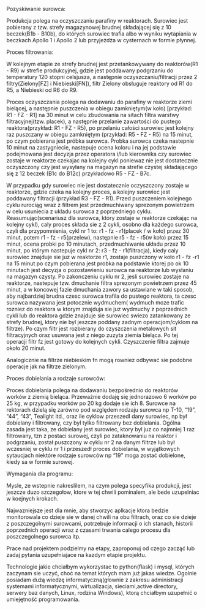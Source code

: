 Pozyskiwanie surowca:

Produkcja polega na oczyszczaniu parafiny w reaktorach. Surowiec jest pobierany z tzw. strefy magazynowej brudnej składającej się z 10 beczek(B1b - B10b), do których surowiec trafia albo w wyniku wytapiania w beczkach Apollo 1 i Apollo 2 lub przyjeżdża w cysternach w formie płynnej.

Proces filtrowania:

W kolejnym etapie ze strefy brudnej jest przetankowywany do reaktorów(R1 - R9) w strefie produkcyjnej, gdzie jest poddawany podgrzaniu do temperatury 120 stopni celsjusza, a następnie oczyszczaniu/filtracji przez 2 filtry(Zielony[FZ] i Niebieski[FN]), filtr Zielony obsługuje reaktory od R1 do R5, a Niebieski od R6 do R9.

Proces oczyszczania polega na dodawaniu do parafiny w reaktorze ziemi bielącej, a następnie puszczenia w obiegu zamkniętym(w koło) [przykład: R1 - FZ - R1] na 30 minut w celu zbudowania na sitach filtra warstwy filtracyjnej(tzw. placek), a następnie przelanie zawartości do pustego reaktora(przykład: R1 - FZ - R5), po przelaniu całości surowiec jest kolejny raz puszczany w obiegu zamkniętym (przykład: R5 - FZ - R5) na 15 minut, po czym pobierana jest próbka surowca. Probka surowca czeka nastepnie 10 minut na zastygniecie, nastepuje ocena koloru i na jej podstawie podejmowana jest decyzja przez operatora i/lub kierownika czy surowiec zostaje w reaktorze czekajac na kolejny cykl poniewaz nie jest dostatecznie oczyszczony czy jest wysyłany na magazyn na strefie czystej składającego się z 12 beczek (B1c do B12c) przykładowo R5 - FZ - B7c.

W przypadku gdy surowiec nie jest dostatecznie oczyszczony zostaje w reaktorze, gdzie czeka na kolejny proces, a kolejny surowiec jest poddawany filtracji (przykład R3 - FZ - R1). Przed puszczeniem kolejnego cyklu rurociąg wraz z filtrem jest przedmuchiwany sprezonym powietrzem w celu usuniecia z ukladu surowca z poprzedniego cyklu. Reasumując(scenariusz dla surowca, który zostaje w reaktorze czekając na kolejny cykl), caly proces składa sie z 2 cykli, osobno dla każdego surowca, czyli dla przypomnienia, cykl nr 1 to: r1 - fz - r1(placek / w koło) przez 30 minut, potem r1 - fz - r5(przelew), następnie r5 - fz - r5(w koło) przez 15 minut, ocena probki po 10 minutach, przedmuchiwanie układu przez 10 minut, po którym nastepuje cykl nr 2: r3 - fz - r1(filtracja), kiedy caly surowiec znajduje sie juz w reaktorze r1, zostaje puszczony w koło r1 - fz -r1 na 15 minut po czym pobierana jest probka na podstawie ktorej po ok 10 minutach jest decyzja o pozostawieniu surowca na reaktorze lub wysłaniu na magazyn czysty. Po zakonczeniu cyklu nr 2, jesli surowiec zostaje na reaktorze, nastepuje tzw. dmuchanie filtra sprezonym powietrzem przez 45 minut, a w koncowej fazie dmuchania zawory sa ustawiane w taki sposob, aby najbardziej brudna czesc surowca trafila do pustego reaktora, ta czesc surowca nazywana jest potocznie wydmuchem( wydmuch moze trafic rozniez do reaktora w ktorym znajduja sie juz wydmuchy z poprzednich cykli lub do reaktora gdzie znajduje sie surowiec swiezo zatankowany ze strefy brudnej, ktory nie byl jeszcze poddany zadnym operacjom/cyklom na filtrze). Po czym filtr jest rozbierany do czyszczenia metalowych sit filtracyjnych oraz usuwana jest z niego zuzyta ziemia bieląca. Po tej operacji filtr fz jest gotowy do kolejnych cykli. Czyszczenie filtra zajmuje około 20 minut.

Analogicznie na filtrze niebieskim fn mogą rowniez odbywać sie podobne operacje jak na filtrze zielonym.

Proces dobielania a rodzaje surowców:

Proces dobielania polega na dodawaniu bezpośrednio do reaktorów worków z ziemią bieląca. Przeważnie dodaję się jednorazowo 6 worków po 25 kg, w przypadku worków po 20 kg dodaje sie ich 8. Surowce na rektorach dzielą się zarówno pod względem rodzaju surowca np T-10, “19”, “44”, “43”, Tealight itd., oraz ile cyklow przeszedl dany surowiec, np był dobielany i filtrowany, czy byl tylko filtrowany bez dobielania. Ogólna zasada jest taka, ze dobielany jest surowiec, ktory byl juz co najmniej 1 raz filtrowany, tzn z postaci surowej, czyli po zataknowaniu na reaktor i podgrzaniu, został puszczony w cyklu nr 2 na danym filtrze lub był wczesniej w cyklu nr 1 i przeszedł proces dobielania, w wyjątkowych sytaucjach niektóre rodzaje surowców np “19” moga zostać dobielone, kiedy sa w formie surowej.

Wymagania dla programu:

Mysle, ze wstepnie nakreslilem, na czym polega specyfika produkcji, jest jeszcze duzo szczegołow, ktore w tej chwili pominalem, ale bede uzupelniac w koejnych krokach.

Najwazniejsze jest dla mnie, aby stworzyc aplkacje ktora bedzie monitorowala co dzieje sie w danej chwili na obu filtrach, oraz co sie dzieje z poszczegolnymi surowcami, potrzebuje informacji o ich stanach, historii poprzednich operacji wraz z czasami trwania calego procesu dla poszczegolnego surowca itp.

Prace nad projektem podzielmy na etapy, zaproponuj od czego zacząć lub zadaj pytania uzupełniajace na kazdym etapie projektu.

Technologie jakie chciałbym wykorzystac to python(flask) i mysql, których zaczynam sie uczyć, choć na temat których mam już jakas wiedze. Ogolnie posiadam dużą wiedzę informatyczną(głownie z zakresu administracji systemami informatycznymi, wirtualizacja, sieciami,active directory, serwery baz danych, Linux, rodzina Windows), ktorą chciałbym uzupełnić o umiejętność programowania.